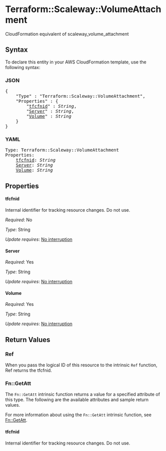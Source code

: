 # Terraform::Scaleway::VolumeAttachment

CloudFormation equivalent of scaleway_volume_attachment

## Syntax

To declare this entity in your AWS CloudFormation template, use the following syntax:

### JSON

<pre>
{
    "Type" : "Terraform::Scaleway::VolumeAttachment",
    "Properties" : {
        "<a href="#tfcfnid" title="tfcfnid">tfcfnid</a>" : <i>String</i>,
        "<a href="#server" title="Server">Server</a>" : <i>String</i>,
        "<a href="#volume" title="Volume">Volume</a>" : <i>String</i>
    }
}
</pre>

### YAML

<pre>
Type: Terraform::Scaleway::VolumeAttachment
Properties:
    <a href="#tfcfnid" title="tfcfnid">tfcfnid</a>: <i>String</i>
    <a href="#server" title="Server">Server</a>: <i>String</i>
    <a href="#volume" title="Volume">Volume</a>: <i>String</i>
</pre>

## Properties

#### tfcfnid

Internal identifier for tracking resource changes. Do not use.

_Required_: No

_Type_: String

_Update requires_: [No interruption](https://docs.aws.amazon.com/AWSCloudFormation/latest/UserGuide/using-cfn-updating-stacks-update-behaviors.html#update-no-interrupt)

#### Server

_Required_: Yes

_Type_: String

_Update requires_: [No interruption](https://docs.aws.amazon.com/AWSCloudFormation/latest/UserGuide/using-cfn-updating-stacks-update-behaviors.html#update-no-interrupt)

#### Volume

_Required_: Yes

_Type_: String

_Update requires_: [No interruption](https://docs.aws.amazon.com/AWSCloudFormation/latest/UserGuide/using-cfn-updating-stacks-update-behaviors.html#update-no-interrupt)

## Return Values

### Ref

When you pass the logical ID of this resource to the intrinsic `Ref` function, Ref returns the tfcfnid.

### Fn::GetAtt

The `Fn::GetAtt` intrinsic function returns a value for a specified attribute of this type. The following are the available attributes and sample return values.

For more information about using the `Fn::GetAtt` intrinsic function, see [Fn::GetAtt](https://docs.aws.amazon.com/AWSCloudFormation/latest/UserGuide/intrinsic-function-reference-getatt.html).

#### tfcfnid

Internal identifier for tracking resource changes. Do not use.

